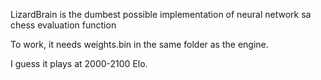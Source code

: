 LizardBrain is the dumbest possible implementation of neural network sa chess evaluation function

To work, it needs weights.bin in the same folder as the engine.

I guess it plays at 2000-2100 Elo.
